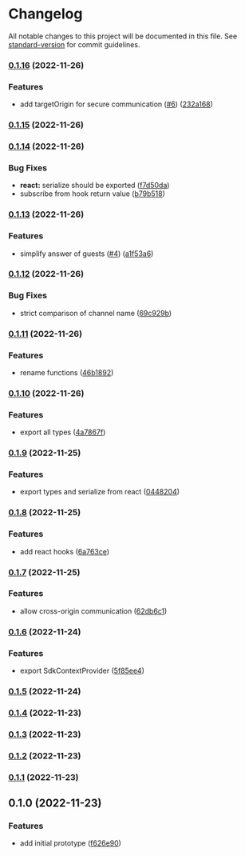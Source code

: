 # Changelog

All notable changes to this project will be documented in this file. See
[standard-version](https://github.com/conventional-changelog/standard-version) for commit
guidelines.

### [0.1.16](https://github.com/pixelass/esdeka/compare/v0.1.15...v0.1.16) (2022-11-26)

### Features

- add targetOrigin for secure communication ([#6](https://github.com/pixelass/esdeka/issues/6))
  ([232a168](https://github.com/pixelass/esdeka/commit/232a1689f47268510be529fefe932fd051286f02))

### [0.1.15](https://github.com/pixelass/esdeka/compare/v0.1.14...v0.1.15) (2022-11-26)

### [0.1.14](https://github.com/pixelass/esdeka/compare/v0.1.13...v0.1.14) (2022-11-26)

### Bug Fixes

- **react:** serialize should be exported
  ([f7d50da](https://github.com/pixelass/esdeka/commit/f7d50da6ecfd292db7ca2a45a7c3ef11c1da190c))
- subscribe from hook return value
  ([b79b518](https://github.com/pixelass/esdeka/commit/b79b5181080050b904b19a026162477650413e0a))

### [0.1.13](https://github.com/pixelass/esdeka/compare/v0.1.12...v0.1.13) (2022-11-26)

### Features

- simplify answer of guests ([#4](https://github.com/pixelass/esdeka/issues/4))
  ([a1f53a6](https://github.com/pixelass/esdeka/commit/a1f53a6c29fe3b75e43f4bf34ee34c7e79f8ca0a))

### [0.1.12](https://github.com/pixelass/esdeka/compare/v0.1.11...v0.1.12) (2022-11-26)

### Bug Fixes

- strict comparison of channel name
  ([69c929b](https://github.com/pixelass/esdeka/commit/69c929b96cfa3f07b96dbb047c98214c5f101368))

### [0.1.11](https://github.com/pixelass/esdeka/compare/v0.1.10...v0.1.11) (2022-11-26)

### Features

- rename functions
  ([46b1892](https://github.com/pixelass/esdeka/commit/46b1892a24024fce9a24d36d98e54dbcf01a1f90))

### [0.1.10](https://github.com/pixelass/esdeka/compare/v0.1.9...v0.1.10) (2022-11-26)

### Features

- export all types
  ([4a7867f](https://github.com/pixelass/esdeka/commit/4a7867f59b9201f771149f777fe6cc5682416c33))

### [0.1.9](https://github.com/pixelass/esdeka/compare/v0.1.8...v0.1.9) (2022-11-25)

### Features

- export types and serialize from react
  ([0448204](https://github.com/pixelass/esdeka/commit/0448204bdbc5173e4245438524a701ebb9536081))

### [0.1.8](https://github.com/pixelass/esdeka/compare/v0.1.7...v0.1.8) (2022-11-25)

### Features

- add react hooks
  ([6a763ce](https://github.com/pixelass/esdeka/commit/6a763ce947e5dcc769c56b2e925cde87765153f8))

### [0.1.7](https://github.com/pixelass/esdeka/compare/v0.1.6...v0.1.7) (2022-11-25)

### Features

- allow cross-origin communication
  ([62db6c1](https://github.com/pixelass/esdeka/commit/62db6c1bfa8324da26f1cd1fbf74deabac4a9575))

### [0.1.6](https://github.com/pixelass/esdeka/compare/v0.1.5...v0.1.6) (2022-11-24)

### Features

- export SdkContextProvider
  ([5f85ee4](https://github.com/pixelass/esdeka/commit/5f85ee4f52cb23688913cf99dd4b122712f6443f))

### [0.1.5](https://github.com/pixelass/esdeka/compare/v0.1.4...v0.1.5) (2022-11-24)

### [0.1.4](https://github.com/pixelass/esdeka/compare/v0.1.3...v0.1.4) (2022-11-23)

### [0.1.3](https://github.com/pixelass/esdeka/compare/v0.1.2...v0.1.3) (2022-11-23)

### [0.1.2](https://github.com/pixelass/esdeka/compare/v0.1.1...v0.1.2) (2022-11-23)

### [0.1.1](https://github.com/pixelass/esdeka/compare/v0.1.0...v0.1.1) (2022-11-23)

## 0.1.0 (2022-11-23)

### Features

- add initial prototype
  ([f626e90](https://github.com/pixelass/esdeka/commit/f626e90ebf0824c0248b3d0a5aa3193facf7b516))
